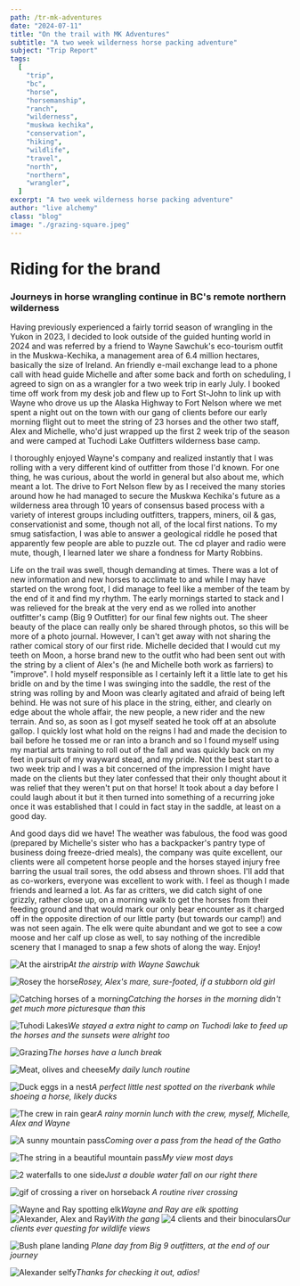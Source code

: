 ```yaml
---
path: /tr-mk-adventures
date: "2024-07-11"
title: "On the trail with MK Adventures"
subtitle: "A two week wilderness horse packing adventure"
subject: "Trip Report"
tags:
  [
    "trip",
    "bc",
    "horse",
    "horsemanship",
    "ranch",
    "wilderness",
    "muskwa kechika",
    "conservation",
    "hiking",
    "wildlife",
    "travel",
    "north",
    "northern",
    "wrangler",
  ]
excerpt: "A two week wilderness horse packing adventure"
author: "live alchemy"
class: "blog"
image: "./grazing-square.jpeg"
---
```


# Riding for the brand

### Journeys in horse wrangling continue in BC's remote northern wilderness

Having previously experienced a fairly torrid season of wrangling in the Yukon in 2023, I decided to look outside of the guided hunting world in 2024 and was referred by a friend to Wayne Sawchuk's eco-tourism outfit in the Muskwa-Kechika, a management area of 6.4 million hectares, basically the size of Ireland. An friendly e-mail exchange lead to a phone call with head guide Michelle and after some back and forth on scheduling, I agreed to sign on as a wrangler for a two week trip in early July. I booked time off work from my desk job and flew up to Fort St-John to link up with Wayne who drove us up the Alaska Highway to Fort Nelson where we met spent a night out on the town with our gang of clients before our early morning flight out to meet the string of 23 horses and the other two staff, Alex and Michelle, who'd just wrapped up the first 2 week trip of the season and were camped at Tuchodi Lake Outfitters wilderness base camp.

I thoroughly enjoyed Wayne's company and realized instantly that I was rolling with a very different kind of outfitter from those I'd known. For one thing, he was curious, about the world in general but also about me, which meant a lot. The drive to Fort Nelson flew by as I received the many stories around how he had managed to secure the Muskwa Kechika's future as a wilderness area through 10 years of consensus based process with a variety of interest groups including outfitters, trappers, miners, oil & gas, conservationist and some, though not all, of the local first nations. To my smug satisfaction, I was able to answer a geological riddle he posed that apparently few people are able to puzzle out. The cd player and radio were mute, though, I learned later we share a fondness for Marty Robbins.

Life on the trail was swell, though demanding at times. There was a lot of new information and new horses to acclimate to and while I may have started on the wrong foot, I did manage to feel like a member of the team by the end of it and find my rhythm. The early mornings started to stack and I was relieved for the break at the very end as we rolled into another outfitter's camp (Big 9 Outfitter) for our final few nights out. The sheer beauty of the place can really only be shared through photos, so this will be more of a photo journal. However, I can't get away with not sharing the rather comical story of our first ride. Michelle decided that I would cut my teeth on Moon, a horse brand new to the outfit who had been sent out with the string by a client of Alex's (he and Michelle both work as farriers) to "improve". I hold myself responsible as I certainly left it a little late to get his bridle on and by the time I was swinging into the saddle, the rest of the string was rolling by and Moon was clearly agitated and afraid of being left behind. He was not sure of his place in the string, either, and clearly on edge about the whole affair, the new people, a new rider and the new terrain. And so, as soon as I got myself seated he took off at an absolute gallop. I quickly lost what hold on the reigns I had and made the decision to bail before he tossed me or ran into a branch and so I found myself using my martial arts training to roll out of the fall and was quickly back on my feet in pursuit of my wayward stead, and my pride. Not the best start to a two week trip and I was a bit concerned of the impression I might have made on the clients but they later confessed that their only thought about it was relief that they weren't put on that horse! It took about a day before I could laugh about it but it then turned into something of a recurring joke once it was established that I could in fact stay in the saddle, at least on a good day.

And good days did we have! The weather was fabulous, the food was good (prepared by Michelle's sister who has a backpacker's pantry type of business doing freeze-dried meals), the company was quite excellent, our clients were all competent horse people and the horses stayed injury free barring the usual trail sores, the odd absess and thrown shoes. I'll add that as co-workers, everyone was excellent to work with. I feel as though I made friends and learned a lot. As far as critters, we did catch sight of one grizzly, rather close up, on a morning walk to get the horses from their feeding ground and that would mark our only bear encounter as it charged off in the opposite direction of our little party (but towards our camp!) and was not seen again. The elk were quite abundant and we got to see a cow moose and her calf up close as well, to say nothing of the incredible scenery that I managed to snap a few shots of along the way. Enjoy!

![At the airstrip](./air-strip.jpg)_At the airstrip with Wayne Sawchuk_

![Rosey the horse](./Rosey.jpeg)_Rosey, Alex's mare, sure-footed, if a stubborn old girl_

![Catching horses of a morning](./morning.jpg)_Catching the horses in the morning didn't get much more picturesque than this_

![Tuhodi Lakes](./tuchodi-lake.jpeg)_We stayed a extra night to camp on Tuchodi lake to feed up the horses and the sunsets were alright too_

![Grazing](./grazing.jpeg)_The horses have a lunch break_

![Meat, olives and cheese](./lunch.jpg)_My daily lunch routine_

![Duck eggs in a nest](./eggs.jpg)_A perfect little nest spotted on the riverbank while shoeing a horse, likely ducks_

![The crew in rain gear](./crew.jpg)_A rainy mornin lunch with the crew, myself, Michelle, Alex and Wayne_

![A sunny mountain pass](./string-pass-2.jpg)_Coming over a pass from the head of the Gatho_

![The string in a beautiful mountain pass](./string-pass.jpeg)_My view most days_

![2 waterfalls to one side](./waterfalls.jpg)_Just a double water fall on our right there_

<div class="gif">
  <img src="https://i.giphy.com/media/v1.Y2lkPTc5MGI3NjExYm94ampkanQwOTVlNDYwemNtbnd4dWkzdHVrNnoxbWYyY2R3eDZtOSZlcD12MV9pbnRlcm5hbF9naWZfYnlfaWQmY3Q9Zw/2PFrbIy2VSqML0lCpF/giphy-downsized-large.gif") alt="gif of crossing a river on horseback" />
  <em>A routine river crossing</em>
</div>

![Wayne and Ray spotting elk](./elk-spotting.jpg)_Wayne and Ray are elk spotting_
![Alexander, Alex and Ray](./cowboys.jpg)_With the gang_
![4 clients and their binoculars](./tourists.jpg)_Our clients ever questing for wildlife views_

<div class="gif">
  <img src="https://i.giphy.com/media/v1.Y2lkPTc5MGI3NjExbnAxYWI5cHh0ODZ1ZXlqZzJjbWwxeXBobWsxbjJuZ3k0OHdyejY0OSZlcD12MV9pbnRlcm5hbF9naWZfYnlfaWQmY3Q9Zw/YSwTjDAmOvq84LTXiY/giphy.gif" alt="Bush plane landing">
  <em>Plane day from Big 9 outfitters, at the end of our journey</em>
</div>

![Alexander selfy](./selfy.jpeg)_Thanks for checking it out, adios!_
